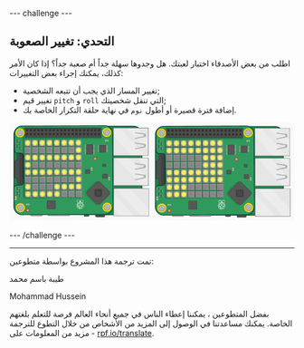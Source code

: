 --- challenge ---

## التحدي: تغيير الصعوبة

اطلب من بعض الأصدقاء اختبار لعبتك. هل وجدوها سهلة جداً أم صعبة جداً؟ إذا كان الأمر كذلك، يمكنك إجراء بعض التغييرات:

+ تغيير المسار الذي يجب أن تتبعه الشخصية;
+ تغيير قيم `pitch` و `roll` التي تنقل شخصيتك;
+ إضافة فترة قصيرة أو أطول `نوم` في نهاية حلقة التكرار الخاصة بك.

![لقطة شاشة](images/tightrope-difficulty.png)

--- /challenge ---


***
تمت ترجمة هذا المشروع بواسطة متطوعين:

طيبة باسم محمد

Mohammad Hussein

بفضل المتطوعين ، يمكننا إعطاء الناس في جميع أنحاء العالم فرصة للتعلم بلغتهم الخاصة. يمكنك مساعدتنا في الوصول إلى المزيد من الأشخاص من خلال التطوع للترجمة - مزيد من المعلومات على [rpf.io/translate](https://rpf.io/translate).